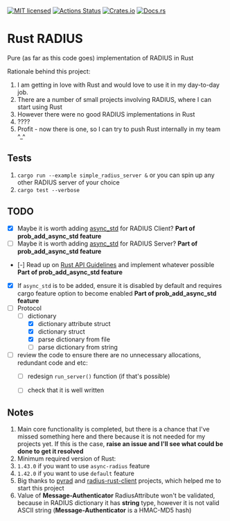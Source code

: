 [![MIT licensed][mit-badge]][mit-url]
[![Actions Status][action-badge]][action-url]
[![Crates.io][crates-badge]][crates-url]
[![Docs.rs][docs-badge]][docs-url]


[action-badge]: https://github.com/MikhailMS/rust-radius/workflows/RustRadius/badge.svg
[action-url]:   https://github.com/MikhailMS/rust-radius/actions
[crates-badge]: https://img.shields.io/crates/v/radius-rust.svg
[crates-url]:   https://crates.io/crates/radius-rust
[docs-badge]:   https://docs.rs/radius-rust/badge.svg
[docs-url]:     https://docs.rs/radius-rust
[mit-badge]:    https://img.shields.io/badge/license-MIT-blue.svg
[mit-url]:      LICENSE


# Rust RADIUS 
Pure (as far as this code goes) implementation of RADIUS in Rust


Rationale behind this project:
1. I am getting in love with Rust and would love to use it in my day-to-day job.
2. There are a number of small projects involving RADIUS, where I can start using Rust
3. However there were no good RADIUS implementations in Rust
4. ????
5. Profit - now there is one, so I can try to push Rust internally in my team ^_^


## Tests
1. `cargo run --example simple_radius_server &` or you can spin up any other RADIUS server of your choice
2. `cargo test --verbose`


## TODO
- [x] Maybe it is worth adding [async_std](https://github.com/async-rs/async-std) for RADIUS Client?                      **Part of prob_add_async_std feature**
- [ ] Maybe it is worth adding [async_std](https://github.com/async-rs/async-std) for RADIUS Server?                      **Part of prob_add_async_std feature**
- [-] Read up on [Rust API Guidelines](https://rust-lang.github.io/api-guidelines) and implement whatever possible        **Part of prob_add_async_std feature**
- [x] If `async_std` is to be added, ensure it is disabled by default and requires cargo feature option to become enabled **Part of prob_add_async_std feature**
- [ ] Protocol
  - [ ] dictionary
    - [x] dictionary attribute struct
    - [x] dictionary struct
    - [x] parse dictionary from file
    - [ ] parse dictionary from string
- [ ] review the code to ensure there are no unnecessary allocations, redundant code and etc:
  - [ ] redesign `run_server()` function (if that's possible)
  - [ ] check that it is well written


## Notes
1. Main core functionality is completed, but there is a chance that I've missed something here and there because it is not needed for my projects yet. If this is the case, **raise an issue and I'll see what could be done to get it resolved**
2. Minimum required version of Rust:
  1. `1.43.0` if you want to use `async-radius` feature
  2. `1.42.0` if you want to use `default`      feature
3. Big thanks to [pyrad](https://github.com/pyradius/pyrad) and [radius-rust-client](https://github.com/athonet-open/rust-radius-client) projects, which helped me to start this project
4. Value of **Message-Authenticator** RadiusAttribute won't be validated, because in RADIUS dictionary it has **string** type, however it is not valid ASCII string (**Message-Authenticator** is a HMAC-MD5 hash)
